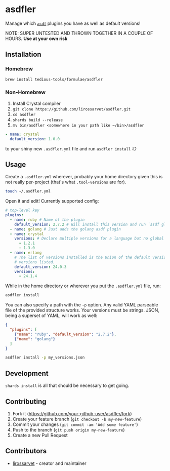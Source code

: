 # asdfler

Manage which [`asdf`](https://asdf-vm.com/#/core-manage-asdf) plugins you have as well as default versions!

NOTE: SUPER UNTESTED AND THROWN TOGETHER IN A COUPLE OF HOURS. **Use at your own risk**

## Installation

### Homebrew

```bash
brew install tedious-tools/formulae/asdfler
```

### Non-Homebrew

1. Install Crystal compiler
2. `git clone https://github.com/lirossarvet/asdfler.git`
3. `cd asdfler`
4. `shards build --release`
5. `mv bin/asdfler <somewhere in your path like ~/bin>/asdfler`

```yaml
- name: crystal
  default_version: 1.0.0
```
to your shiny new `.asdfler.yml` file and run `asdfler install` :D

## Usage

Create a `.asdfler.yml` wherever, probably your home directory given this is not really per-project (that's what `.tool-versions` are for).

```bash
touch ~/.asdfler.yml
```

Open it and edit! Currently supported config:

```yaml
# top-level key
plugins:
  - name: ruby # Name of the plugin
    default_version: 2.7.2 # Will install this version and run `asdf global ruby 2.7.2`
  - name: golang # Just adds the golang asdf plugin
  - name: crystal
    versions: # Declare multiple versions for a language but no global default
      - 1.2.1
      - 1.3.0
  - name: erlang
    # The list of versions installed is the Union of the default version and any 
    # versions listed.
    default_version: 24.0.3
    versions:
      - 24.1.4

```

While in the home directory or wherever you put the `.asdfler.yml` file, run:

```bash
asdfler install
```

You can also specify a path with the `-p` option. Any valid YAML parseable file of the
provided structure works. Your versions must be strings. JSON, being a superset of YAML,
will work as well:

```json
{
  "plugins": [
    {"name": "ruby", "default_version": "2.7.2"},
    {"name": "golang"}
  ]
}
```

```bash
asdfler install -p my_versions.json
```

## Development

`shards install` is all that should be necessary to get going.

## Contributing

1. Fork it (<https://github.com/your-github-user/asdfler/fork>)
2. Create your feature branch (`git checkout -b my-new-feature`)
3. Commit your changes (`git commit -am 'Add some feature'`)
4. Push to the branch (`git push origin my-new-feature`)
5. Create a new Pull Request

## Contributors

- [lirossarvet](https://github.com/lirossarvet) - creator and maintainer
